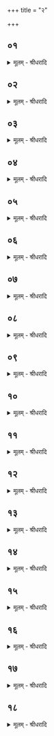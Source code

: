+++
title = "२"

+++


## ०१
<details><summary>मूलम् - श्रीधरादि</summary>

इध्य᳘मभ्या᳘दधति॥  
(त्यु) उपय᳘मनीरु᳘पकल्पयन्त्या᳘ज्यम᳘धिश्रयति स्रुवं᳘ च स्रु᳘चं स᳘म्मार्ष्ट्य᳘थोत्पूया᳘ज्यं पञ्चगृहीतं᳘ गृह्णीते यदा प्र᳘दीप्त इध्मो भ᳘वति॥
</details>

## ०२
<details><summary>मूलम् - श्रीधरादि</summary>

(त्यु) अथो᳘द्य᳘च्छन्तीध्मम्[[!!]]॥  
(मु᳘) उ᳘पयच्छन्त्युपय᳘मनीर᳘थाहाग्न᳘ये प्रह्रि᳘य᳘माणाया᳘नुब्रूह्ये᳘कस्फ्यया ऽनूदेही᳘त्यनूदै᳘ति प्रतिप्रस्थातै᳘कस्फ्ययैत᳘स्मान्मध्यमा᳘च्छङ्कोर्य᳘ एष व्वे᳘देर्जघनार्धे भ᳘वति तद्य᳘देवा᳘त्रान्तःपाते᳘न गा᳘र्हपत्यस्य व्वे᳘देर्व्य᳘वच्छिन्नं भ᳘वति त᳘दे᳘वैत᳘दनुस᳘न्तनोति॥
</details>

## ०३
<details><summary>मूलम् - श्रीधरादि</summary>

तद्धै᳘के᳘॥  
(क ऽ) ओत्तरवेदे᳘रनूदा᳘यन्ति त᳘दु त᳘था न᳘ कुर्या᳘दे᳘वैत᳘स्मान्मध्यमा᳘च्छङ्को᳘रनूदे᳘यात्त ऽआ᳘यन्त्या᳘गच्छन्त्युत्तरवेदिम्[[!!]]॥ (शतम् १८००)
</details>

## ०४
<details><summary>मूलम् - श्रीधरादि</summary>

प्रो᳘क्षणीरध्वर्युरा᳘दत्ते॥  
स᳘ पुर᳘स्तादेवा᳘ग्रे प्रो᳘क्षत्यु᳘दङ्ति᳘ष्ठन्निन्द्रघोष᳘स्त्वा व्व᳘सुभिः पुर᳘स्तात्पात्वि᳘तीन्द्रघोष᳘स्त्वा व्व᳘सुभिः पुर᳘स्ताद्गोपायत्वि᳘त्ये᳘वैत᳘दाह॥
</details>

## ०५
<details><summary>मूलम् - श्रीधरादि</summary>

(हा᳘) अ᳘थ पश्चात्प्रो᳘क्षति॥  
प्र᳘चेतास्त्वा रुद्रैः᳘ पश्चा᳘त्पात्वि᳘ति प्र᳘चेतास्त्वा रुद्रैः᳘ पश्चा᳘द्गोपायत्वि᳘त्ये᳘वैत᳘दाह॥
</details>

## ०६
<details><summary>मूलम् - श्रीधरादि</summary>

(हा᳘) अ᳘थ दक्षिणतः प्रो᳘क्षति॥  
म᳘नोजवास्त्वा पितृ᳘भिर्दक्षिणतः᳘ पात्वि᳘ति म᳘नोजवास्त्वा पितृ᳘भिर्दक्षिणतो᳘ गोपायत्वि᳘त्ये᳘वैत᳘दाह॥
</details>

## ०७
<details><summary>मूलम् - श्रीधरादि</summary>

(हा᳘) अ᳘थोत्तरतः प्रो᳘क्षति॥  
व्विश्व᳘कर्मा त्वा ऽऽदित्यै᳘रुत्तरतः᳘ पात्वि᳘ति व्विश्व᳘कर्मा त्वा ऽऽदित्यै᳘रुत्तरतो᳘ गोपायत्वि᳘त्ये᳘वैत᳘दाह॥
</details>

## ०८
<details><summary>मूलम् - श्रीधरादि</summary>

(हा᳘) अ᳘थ याः प्रो᳘क्षण्यः परिशिष्य᳘न्ते॥  
तद्ये᳘ ऽएते पू᳘र्वे स्रक्ती त᳘योर्या द᳘क्षिणा ता᳘न्यन्ते᳘न बहिर्व्वेदि नि᳘नयतीद᳘महं᳘ तप्तं व्वा᳘र्बहिर्द्धा यज्ञान्निः᳘सृजामी᳘ति सा य᳘दे᳘वादः᳘ सिᳫँ᳭ही᳘ भूत्वा᳘ शान्तेवा᳘चरत्ता᳘मे᳘वास्या ऽएतच्छु᳘चं बहिर्द्धा᳘ यज्ञान्निः᳘सृजति य᳘दि᳘ नाभिच᳘रेद्य᳘द्यु ऽअभिच᳘रेदा᳘दिशेदिद᳘महं᳘ तप्तं वा᳘रमु᳘मभि निः᳘सृजामी᳘ति त᳘मेत᳘या शुचा᳘ व्विध्यति स शो᳘चन्ने᳘वामुं᳘ लोक᳘मेति॥
</details>

## ०९
<details><summary>मूलम् - श्रीधरादि</summary>

स य᳘द्धार्य᳘माणे ऽग्नौ᳘॥  
(ग्ना᳘ ऽउ) उत्तरवेदिं᳘ व्याघार᳘यति य᳘दे᳘वैनामदो᳘ देवा अ᳘ब्रुवन्पू᳘र्व्वां त्वा ऽग्नेरा᳘हुतिः प्रा᳘प्स्यती᳘ति त᳘दे᳘वैनामेतत्पू᳘र्व्वामग्नेरा᳘हुतिः प्रा᳘प्नोति य᳘द्वेषा᳘ देवान᳘ब्रवीद्यां मया का᳘ञ्चाशि᳘षमाशासिष्य᳘ध्वे सा᳘ वः स᳘र्व्वा स᳘मर्द्धिष्यत ऽइ᳘ति ता᳘मेनया᳘ ऽत्रर्त्वि᳘जो य᳘जमानायाशि᳘षमा᳘शासते᳘ सा ऽस्मै स᳘र्व्वा स᳘मृद्ध्यते॥
</details>

## १०
<details><summary>मूलम् - श्रीधरादि</summary>

तद्वा᳘ ऽएतदे᳘कं कुर्व्व᳘न्द्वयं᳘ करोति॥  
य᳘दुत्तरवेदिं᳘ व्याघार᳘यत्य᳘थ᳘ यैषां म᳘ध्ये नाभि᳘केव भ᳘वति त᳘स्यै ये पू᳘र्व्वे स्रक्ती त᳘योर्या द᳘क्षिणा॥
</details>

## ११
<details><summary>मूलम् - श्रीधरादि</summary>

त᳘स्यामा᳘घारयति॥  
सि᳘ᳫँ᳘ह्यसि स्वाहेत्यथा᳘परयोरु᳘त्तरस्याᳫँ᳭सि᳘ᳫँ᳘ह्यस्यादित्यव᳘निः स्वाहेत्यथा᳘परयोर्द᳘क्षिणस्याᳫँ᳭सि᳘ᳫं᳘ह्यसि ब्रह्मव᳘निः क्षत्रव᳘निः स्वाहे᳘ति बह्वी वै य᳘जुःष्वाशीस्तद्ब्र᳘ह्म च क्षत्रं चा᳘शास्त ऽउभे᳘ व्वी᳘र्ये॥
</details>

## १२
<details><summary>मूलम् - श्रीधरादि</summary>

(र्ये ऽअ᳘) अ᳘थ पू᳘र्व्वयोरु᳘त्तरस्याम्॥  
(ᳫँ᳭) सि᳘ᳫँ᳘ह्यसि सुप्रजाव᳘नी रायस्पोषव᳘निः स्वाहे᳘ति त᳘त्प्रजामा᳘शास्ते यदा᳘ह सुप्रजाव᳘निरि᳘ति रायस्पोषव᳘निरि᳘ति भूमा वै᳘ रायस्पो᳘षस्त᳘द्भूमा᳘नमा᳘शास्ते॥
</details>

## १३
<details><summary>मूलम् - श्रीधरादि</summary>

(स्ते᳘ ऽथ) अ᳘थ म᳘ध्य ऽआ᳘घारयति॥  
सि᳘ᳫं᳘ह्यस्या᳘वह देवान्यजमानाय᳘[[!!]] स्वाहे᳘ति त᳘द्देवान्य᳘जमानाया᳘वाहयत्य᳘थ स्रु᳘चमु᳘द्यच्छति भू᳘तेभ्यस्त्वे᳘ति प्रजा वै᳘ भूता᳘नि प्रजा᳘भ्यस्त्वे᳘त्ये᳘वैत᳘दाह॥
</details>

## १४
<details><summary>मूलम् - श्रीधरादि</summary>

(हा᳘) अ᳘थ परिधीन्प᳘रिदधाति॥  
ध्रु᳘वो ऽसि पृथिवीं᳘ दृᳫँ᳭हे᳘ति मध्यमं᳘ ध्रुवक्षि᳘दस्यन्त᳘रिक्षं दृᳫँ᳭हे᳘ति द᳘क्षिणमच्युतक्षि᳘दसि दि᳘वं दृᳫँ᳭हेत्यु᳘त्तरमग्नेः पु᳘रीषमसी᳘ति सम्भारा᳘नुपनि᳘वपति तद्य᳘त्सम्भारा भ᳘वन्त्यग्ने᳘रेव᳘ सर्व्वत्वा᳘य॥
</details>

## १५
<details><summary>मूलम् - श्रीधरादि</summary>

श᳘रीरᳫं᳭ है᳘वास्यै पी᳘तुदारु॥  
तद्यत्पै᳘तुदारवाः परिध᳘यो भ᳘वन्ति श᳘रीरेणै᳘वैनमेतत्स᳘मर्द्धयति कृत्स्नं᳘ करोति॥
</details>

## १६
<details><summary>मूलम् - श्रीधरादि</summary>

माᳫँ᳭स᳘ᳫँ᳘ ह᳘वास्य गु᳘ल्गुलु॥  
तद्यद्गु᳘ल्गुलु भ᳘वति माᳫँ᳭से᳘नै᳘वैनमेतत्स᳘मर्द्धयति कृत्स्नं᳘ करोति॥
</details>

## १७
<details><summary>मूलम् - श्रीधरादि</summary>

गन्धो᳘ है᳘वास्य सुगन्धिते᳘जनम्॥  
तद्य᳘त्सुगन्धिते᳘जनं भ᳘वति गन्धे᳘नै᳘वैनमेतत्स᳘मर्द्धयति कृत्स्नं᳘ करोति॥
</details>

## १८
<details><summary>मूलम् - श्रीधरादि</summary>

(त्य᳘) अ᳘थ यद्वृ᳘ष्णे स्तु᳘का भ᳘वति॥  
व्वृ᳘ष्णेर्ह वै᳘ व्विषा᳘णे ऽअ᳘न्तरेणाग्निरे᳘काᳫँ᳭ रा᳘त्रिमुवास तद्य᳘देवा᳘त्राग्ने᳘र्न्यक्तं[[!!]]  त᳘दिहा᳘प्यसदि᳘ति त᳘स्माद्वृ᳘ष्णे स्तु᳘का भवति त᳘स्माद्या᳘ शीर्ष्णो ने᳘दिष्ठᳫं᳭ स्यात्ता᳘माच्छिद्या᳘हरेद्य᳘द्यु तां न᳘ विन्देद᳘पि या᳘मेव काञ्चा᳘हरेत्तद्य᳘त्परिध᳘यो भ᳘वन्ति गु᳘प्त्या ऽएव᳘ दूर᳘ ऽइव᳘ ह्येनमुत्तरे परिध᳘य ऽआग᳘च्छन्ति॥
</details>